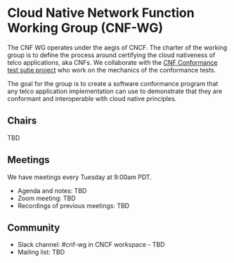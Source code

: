 # Cloud Native Network Function Working Group (CNF-WG)


The CNF WG operates under the aegis of CNCF. The charter of the working group is to define the process around certifying the cloud nativeness of telco applications,  aka CNFs. We collaborate with the [CNF Conformance test sutie project](README-testsutie.md) who work on the mechanics of the conformance tests.

The goal for the group is to create a software conformance program that any telco application implementation can use to demonstrate that they are conformant and interoperable with cloud native principles.

## Chairs
TBD

## Meetings
We have meetings every Tuesday at 9:00am PDT.

- Agenda and notes: TBD
- Zoom meeting: TBD
- Recordings of previous meetings: TBD

## Community
- Slack channel: #cnf-wg in CNCF workspace - TBD
- Mailing list: TBD
